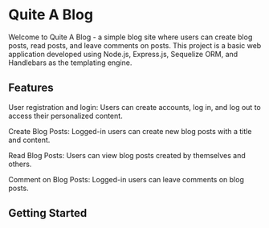 # Quite A Blog
Welcome to Quite A Blog - a simple blog site where users can create blog posts, read posts, and leave comments on posts. This project is a basic web application developed using Node.js, Express.js, Sequelize ORM, and Handlebars as the templating engine.

## Features 

User registration and login: Users can create accounts, log in, and log out to access their personalized content.

Create Blog Posts: Logged-in users can create new blog posts with a title and content.

Read Blog Posts: Users can view blog posts created by themselves and others.

Comment on Blog Posts: Logged-in users can leave comments on blog posts.

## Getting Started


